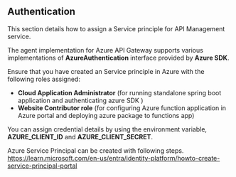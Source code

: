 <!--
  Copyright Super iPaaS Integration LLC, an IBM Company 2024
-->

## Authentication


This section details how to assign a Service principle for API Management service.

The agent implementation for Azure API Gateway supports various implementations of **AzureAuthentication** interface provided by **Azure SDK**. 

Ensure that you have created an Service principle in Azure with the following roles assigned:

- **Cloud Application Administrator** (for running standalone spring boot application and authenticating azure SDK )
- **Website Contributor role** (for configuring Azure function application in Azure portal and deploying azure package to functions app)

You can assign credential details by using the environment variable, **AZURE_CLIENT_ID** and **AZURE_CLIENT_SECRET**. 

Azure Service Principal can be created with following steps. https://learn.microsoft.com/en-us/entra/identity-platform/howto-create-service-principal-portal